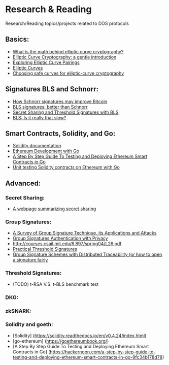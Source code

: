 # Research & Reading
Research/Reading topics/projects related to DOS protocols


## Basics:
- [What is the math behind elliptic curve cryptography?](https://hackernoon.com/what-is-the-math-behind-elliptic-curve-cryptography-f61b25253da3)
- [Elliptic Curve Cryptography: a gentle introduction](http://andrea.corbellini.name/2015/05/17/elliptic-curve-cryptography-a-gentle-introduction/)
- [Exploring Elliptic Curve Pairings](https://medium.com/@VitalikButerin/exploring-elliptic-curve-pairings-c73c1864e627)
- [Elliptic Curves](https://crypto.stanford.edu/pbc/notes/elliptic/)
- [Choosing safe curves for elliptic-curve cryptography](https://safecurves.cr.yp.to)

## Signatures BLS and Schnorr:
- [How Schnorr signatures may improve Bitcoin](https://medium.com/@snigirev.stepan/how-schnorr-signatures-may-improve-bitcoin-91655bcb4744)
- [BLS signatures: better than Schnorr](https://medium.com/@snigirev.stepan/bls-signatures-better-than-schnorr-5a7fe30ea716)
- [Secret Sharing and Threshold Signatures with BLS](https://blog.dash.org/secret-sharing-and-threshold-signatures-with-bls-954d1587b5f)
- [BLS: Is it really that slow?](https://blog.dash.org/bls-is-it-really-that-slow-4ca8c1fcd38e)

## Smart Contracts, Solidity, and Go:
- [Solidity documentation](https://solidity.readthedocs.io/en/v0.4.24/)
- [Ethereum Development with Go](https://goethereumbook.org)
- [A Step By Step Guide To Testing and Deploying Ethereum Smart Contracts in Go](https://hackernoon.com/a-step-by-step-guide-to-testing-and-deploying-ethereum-smart-contracts-in-go-9fc34b178d78)
- [Unit testing Solidity contracts on Ethereum with Go](https://medium.com/coinmonks/unit-testing-solidity-contracts-on-ethereum-with-go-3cc924091281)

## Advanced:



### Secret Sharing:
 - [A webpage summarizing secret sharing](https://www.cs.umd.edu/~gasarch/TOPICS/secretsharing/)


### Group Signatures:
 - [A Survey of Group Signature Technique, its Applications and Attacks](https://pdfs.semanticscholar.org/97e8/d3830863b96a47f187d093981b4e37f5e2f8.pdf)
 - [Group Signatures Authentication with Privacy](https://www.bsi.bund.de/SharedDocs/Downloads/EN/BSI/Publications/Studies/GruPA/GruPA.pdf?__blob=publicationFile)
 - http://courses.csail.mit.edu/6.897/spring04/L26.pdf
 - [Practical Threshold Signatures](https://www.iacr.org/archive/eurocrypt2000/1807/18070209-new.pdf)
 - [Group Signature Schemes with Distributed Traceability (or how to open a signature fairly](https://medium.com/orbs-network/group-signature-schemes-with-distributed-traceability-or-how-to-open-a-signature-fairly-65c76d4d13d1)



### Threshold Signatures:
 - (TODO) t-RSA V.S. t-BLS benchmark test


### DKG:


### zkSNARK:


### Solidity and goeth:
 - [Solidity]
 (https://solidity.readthedocs.io/en/v0.4.24/index.html)
  - [go-ethereum]
 (https://goethereumbook.org/)
   - [A Step By Step Guide To Testing and Deploying Ethereum Smart Contracts in Go]
 (https://hackernoon.com/a-step-by-step-guide-to-testing-and-deploying-ethereum-smart-contracts-in-go-9fc34b178d78)
 
